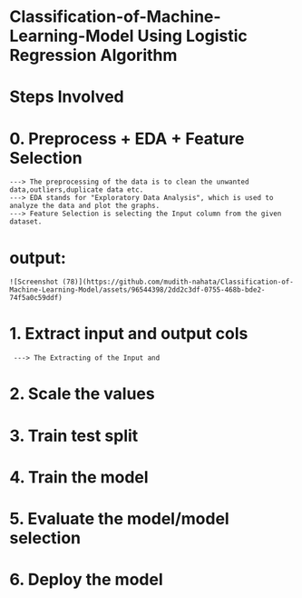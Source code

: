 # Classification-of-Machine-Learning-Model Using Logistic Regression Algorithm 
# Steps Involved
# 0. Preprocess + EDA + Feature Selection
    ---> The preprocessing of the data is to clean the unwanted data,outliers,duplicate data etc.
    ---> EDA stands for "Exploratory Data Analysis", which is used to analyze the data and plot the graphs. 
    ---> Feature Selection is selecting the Input column from the given dataset.
  # output:
    ![Screenshot (78)](https://github.com/mudith-nahata/Classification-of-Machine-Learning-Model/assets/96544398/2dd2c3df-0755-468b-bde2-74f5a0c59ddf)

# 1. Extract input and output cols
     ---> The Extracting of the Input and 
# 2. Scale the values
# 3. Train test split
# 4. Train the model
# 5. Evaluate the model/model selection
# 6. Deploy the model
